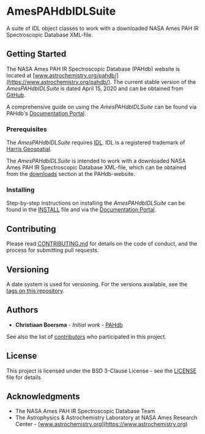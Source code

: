 # AmesPAHdbIDLSuite

A suite of IDL object classes to work with a downloaded NASA Ames PAH
IR Spectroscopic Database XML-file.

## Getting Started

The NASA Ames PAH IR Spectroscopic Database (PAHdb) website is located
at
[www.astrochemistry.org/pahdb/](https://www.astrochemistry.org/pahdb/). The
current stable version of the *AmesPAHdbIDLSuite* is dated April 15,
2020 and can be obtained from
[GitHub](https://github.com/PAHdb/AmesPAHdbIDLSuite/).

A comprehensive guide on using the *AmesPAHdbIDLSuite* can be found
via PAHdb's [Documentation
Portal](https://pahdb.github.io/AmesPAHdbIDLSuite/).

### Prerequisites

The *AmesPAHdbIDLSuite* requires
[IDL](http://www.harrisgeospatial.com/ProductsandTechnology/Software/IDL.aspx). IDL
is a registered trademark of [Harris
Geospatial](http://www.harrisgeospatial.com/).

The *AmesPAHdbIDLSuite* is intended to work with a downloaded NASA
Ames PAH IR Spectroscopic Database XML-file, which can be obtained
from the [downloads](https://www.astrochemistry.org/pahdb/downloads)
section at the PAHdb-website.

### Installing

Step-by-step instructions on installing the *AmesPAHdbIDLSuite* can be
found in the [INSTALL](INSTALL) file and via the  [Documentation
Portal](https://pahdb.github.io/AmesPAHdbIDLSuite/).

## Contributing

Please read [CONTRIBUTING.md](https://github.com/PAHdb/CONTRIBUTING)
for details on the code of conduct, and the process for submitting
pull requests.

## Versioning

A date system is used for versioning. For the versions available, see
the [tags on this repository](https://github.com/PAHdb/AmesPAHdbIDLSuite/tags).

## Authors

* **Christiaan Boersma** - *Initial work* - [PAHdb](https://github.com/PAHdb)

See also the list of
[contributors](https://github.com/PAHdb/AmesPAHdbIDLSuite/contributors)
who participated in this project.

## License

This project is licensed under the BSD 3-Clause License - see the
[LICENSE](LICENSE) file for details

## Acknowledgments

* The NASA Ames PAH IR Spectroscopic Database Team
* The Astrophysics & Astrochemistry Laboratory at NASA Ames Research
  Center - [www.astrochemistry.org](https://www.astrochemistry.org)

